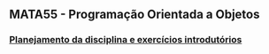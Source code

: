 ## MATA55 - Programação Orientada a Objetos 
### [Planejamento da disciplina e exercícios introdutórios](https://rodrigorgs.github.io/aulas/poo/)
